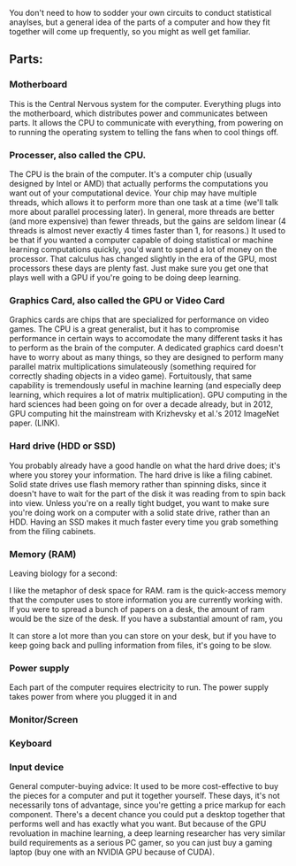 You don't need to how to sodder your own circuits to conduct statistical anaylses, but a general idea of the parts of a computer and how they fit together will come up frequently, so you might as well get familiar. 

## Parts:

### Motherboard
This is the Central Nervous system for the computer. Everything plugs into the motherboard, which distributes power and communicates between parts. It allows the CPU to communicate with everything, from powering on to running the operating system to telling the fans when to cool things off.

### Processer, also called the CPU. 
The CPU is the brain of the computer. It's a computer chip (usually designed by Intel or AMD) that actually performs the computations you want out of your computational device. Your chip may have multiple threads, which allows it to perform more than one task at a time (we'll talk more about parallel processing later). In general, more threads are better (and more expensive) than fewer threads, but the gains are seldom linear (4 threads is almost never exactly 4 times faster than 1, for reasons.) It used to be that if you wanted a computer capable of doing statistical or machine learning computations quickly, you'd want to spend a lot of money on the processor. That calculus has changed slightly in the era of the GPU, most processors these days are plenty fast. Just make sure you get one that plays well with a GPU if you're going to be doing deep learning. 

### Graphics Card, also called the GPU or Video Card
Graphics cards are chips that are specialized for performance on video games. The CPU is a great generalist, but it has to compromise performance in certain ways to accomodate the many different tasks it has to perform as the brain of the computer. A dedicated graphics card doesn't have to worry about as many things, so they are designed to perform many parallel matrix multiplications simulateously (something required for correctly shading objects in a video game). Fortuitously, that same capability is tremendously useful in machine learning (and especially deep learning, which requires a lot of matrix multiplication). GPU computing in the hard sciences had been going on for over a decade already, but in 2012, GPU computing hit the mainstream with Krizhevsky et al.'s 2012 ImageNet paper. (LINK).


### Hard drive (HDD or SSD)
You probably already have a good handle on what the hard drive does; it's where you storey your information. The hard drive is like a filing cabinet. 
Solid state drives use flash memory rather than spinning disks, since it doesn't have to wait for the part of the disk it was reading from to spin back into view. Unless you're on a really tight budget, you want to make sure you're doing work on a computer with a solid state drive, rather than an HDD. Having an SSD makes it much faster every time you grab something from the filing cabinets. 


### Memory (RAM)
Leaving biology for a second:

I like the metaphor of desk space for RAM. ram is the quick-access memory that the computer uses to store information you are currently working with. If you were to spread a bunch of papers on a desk, the amount of ram would be the size of the desk. 
If you have a substantial amount of ram, you

It can store a lot more than you can store on your desk, but if you have to keep going back and pulling information from files, it's going to be slow.


### Power supply
Each part of the computer requires electricity to run. The power supply takes power from where you plugged it in and


### Monitor/Screen


### Keyboard


### Input device

General computer-buying advice:
It used to be more cost-effective to buy the pieces for a computer and put it together yourself. These days, it's not necessarily tons of advantage, since you're getting a price markup for each component. There's a decent chance you could put a desktop together that performs well and has exactly what you want. But because of the GPU revoluation in machine learning, a deep learning researcher has very similar build requirements as a serious PC gamer, so you can just buy a gaming laptop (buy one with an NVIDIA GPU because of CUDA).


